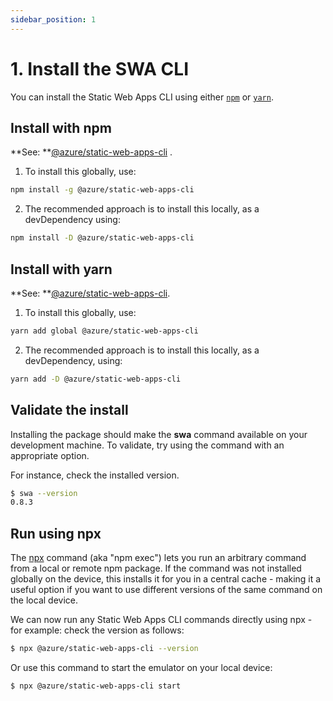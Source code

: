 ```yaml
---
sidebar_position: 1
---
```


# 1. Install the SWA CLI

You can install the Static Web Apps CLI using either [`npm`](https://docs.npmjs.com/cli/v6/commands/npm-install) or [`yarn`](https://classic.yarnpkg.com/lang/en/docs/cli/install/).

## Install with npm

**See: **[@azure/static-web-apps-cli](https://www.npmjs.com/package/@azure/static-web-apps-cli) .

1. To install this globally, use:

```bash
npm install -g @azure/static-web-apps-cli
```

2. The recommended approach is to install this locally, as a devDependency using:

```bash
npm install -D @azure/static-web-apps-cli
```


## Install with yarn

**See: **[@azure/static-web-apps-cli](hhttps://yarnpkg.com/package/@azure/static-web-apps-cli).

1. To install this globally, use:

```bash
yarn add global @azure/static-web-apps-cli
```
2. The recommended approach is to install this locally, as a devDependency, using:

```bash
yarn add -D @azure/static-web-apps-cli
```

## Validate the install

Installing the package should make the **swa** command available on your development machine. To validate, try using the command with an appropriate option. 

For instance, check the installed version.

```bash
$ swa --version
0.8.3
```

## Run using npx

The [npx](https://docs.npmjs.com/cli/v7/commands/npx) command (aka "npm exec") lets you run an arbitrary command from a local or remote npm package. If the command was not installed globally on the device, this installs it for you in a central cache - making it a useful option if you want to use different versions of the same command on the local device. 

We can now run any Static Web Apps CLI commands directly using npx - for example: check the version as follows:

```bash
$ npx @azure/static-web-apps-cli --version
```

Or use this command to start the emulator on your local device:

```bash
$ npx @azure/static-web-apps-cli start
```

